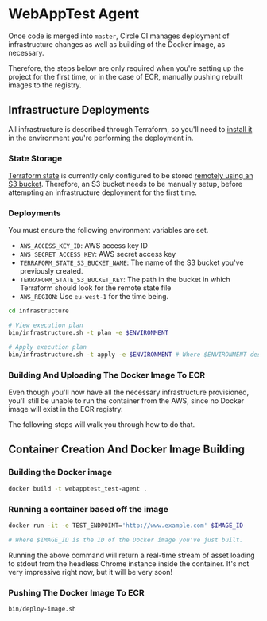 # WebAppTest Agent

Once code is merged into `master`, Circle CI manages deployment of infrastructure changes as well as building of the Docker image, as necessary.

Therefore, the steps below are only required when you're setting up the project for the first time, or in the case of ECR, manually pushing rebuilt images to the registry.

## Infrastructure Deployments

All infrastructure is described through Terraform, so you'll need to [install it](https://www.terraform.io/intro/getting-started/install.html) in the environment you're performing the deployment in.

### State Storage

[Terraform state](https://www.terraform.io/docs/state/) is currently only configured to be stored [remotely using an S3 bucket](https://www.terraform.io/docs/state/remote/s3.html). Therefore, an S3 bucket needs to be manually setup, before attempting an infrastructure deployment for the first time.

### Deployments
You must ensure the following environment variables are set.

* `AWS_ACCESS_KEY_ID`: AWS access key ID
* `AWS_SECRET_ACCESS_KEY`: AWS secret access key
* `TERRAFORM_STATE_S3_BUCKET_NAME`: The name of the S3 bucket you've previously created.
* `TERRAFORM_STATE_S3_BUCKET_KEY`: The path in the bucket in which Terraform should look for the remote state file
* `AWS_REGION`: Use `eu-west-1` for the time being.

```bash
cd infrastructure

# View execution plan
bin/infrastructure.sh -t plan -e $ENVIRONMENT

# Apply execution plan
bin/infrastructure.sh -t apply -e $ENVIRONMENT # Where $ENVIRONMENT describes the context of the deployment. For example `development`, `production`, etc.
```

### Building And Uploading The Docker Image To ECR

Even though you'll now have all the necessary infrastructure provisioned, you'll still be unable to run the container from the AWS, since no Docker image will exist in the ECR registry.

The following steps will walk you through how to do that.

## Container Creation And Docker Image Building

### Building the Docker image
```bash
docker build -t webapptest_test-agent .
```

### Running a container based off the image
```bash
docker run -it -e TEST_ENDPOINT='http://www.example.com' $IMAGE_ID

# Where $IMAGE_ID is the ID of the Docker image you've just built.
```

Running the above command will return a real-time stream of asset loading to stdout from the headless Chrome instance inside the container. It's not very impressive right now, but it will be very soon!

### Pushing The Docker Image To ECR
```bash
bin/deploy-image.sh
```
